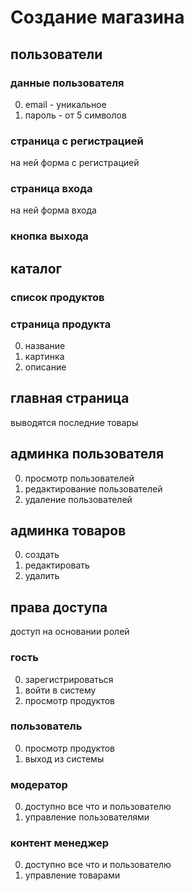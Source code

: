 # Создание магазина
## пользователи
### данные пользователя
0. email - уникальное
0. пароль - от 5 символов
### страница с регистрацией
на ней форма с регистрацией
### страница входа 
на ней форма входа
### кнопка выхода
## каталог
### список продуктов
### страница продукта
0. название
0. картинка
0. описание
## главная страница
выводятся последние товары
## админка пользователя
0. просмотр пользователей
0. редактирование пользователей
0. удаление пользователей
## админка товаров
0. создать 
0. редактировать 
0. удалить
## права доступа
доступ на основании ролей
### гость
0. зарегистрироваться
0. войти в систему
0. просмотр продуктов
### пользователь
0. просмотр продуктов
0. выход из системы
### модератор
0. доступно все что и пользователю
0. управление пользователями
### контент менеджер
0. доступно все что и пользователю
0. управление товарами